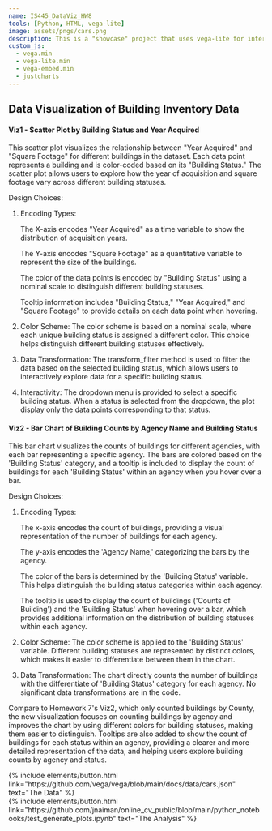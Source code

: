```yaml
---
name: IS445_DataViz_HW8
tools: [Python, HTML, vega-lite]
image: assets/pngs/cars.png
description: This is a "showcase" project that uses vega-lite for interactive viz!
custom_js:
  - vega.min
  - vega-lite.min
  - vega-embed.min
  - justcharts
---
```



## **Data Visualization of Building Inventory Data**

#### Viz1 - Scatter Plot by Building Status and Year Acquired

<vegachart schema-url="{{ site.baseurl }}/assets/json/HW8_chart1.json" style="width: 100%"></vegachart>

This scatter plot visualizes the relationship between "Year Acquired" and "Square Footage" for different buildings in the dataset. Each data point represents a building and is color-coded based on its "Building Status." The scatter plot allows users to explore how the year of acquisition and square footage vary across different building statuses.

Design Choices:
1. Encoding Types:
	
	The X-axis encodes "Year Acquired" as a time variable to show the distribution of acquisition years.

	The Y-axis encodes "Square Footage" as a quantitative variable to represent the size of the buildings.

	The color of the data points is encoded by "Building Status" using a nominal scale to distinguish different building statuses.

	Tooltip information includes "Building Status," "Year Acquired," and "Square Footage" to provide details on each data point when hovering.

2. Color Scheme:
The color scheme is based on a nominal scale, where each unique building status is assigned a different color. This choice helps distinguish different building statuses effectively.

3. Data Transformation:
The transform_filter method is used to filter the data based on the selected building status, which allows users to interactively explore data for a specific building status.

4. Interactivity:
The dropdown menu is provided to select a specific building status. When a status is selected from the dropdown, the plot display only the data points corresponding to that status.


#### Viz2 - Bar Chart of Building Counts by Agency Name and Building Status

<vegachart schema-url="{{ site.baseurl }}/assets/json/HW8_chart2.json" style="width: 100%"></vegachart>

This bar chart visualizes the counts of buildings for different agencies, with each bar representing a specific agency. The bars are colored based on the 'Building Status' category, and a tooltip is included to display the count of buildings for each 'Building Status' within an agency when you hover over a bar.

Design Choices:
1. Encoding Types:

	The x-axis encodes the count of buildings, providing a visual representation of the number of buildings for each agency.
 
	The y-axis encodes the 'Agency Name,' categorizing the bars by the agency. 

	The color of the bars is determined by the 'Building Status' variable. This helps distinguish the building status categories within each agency. 

	The tooltip is used to display the count of buildings ('Counts of Building') and the 'Building Status' when hovering over a bar, which provides additional information on the distribution of building statuses within each agency.

2. Color Scheme:
The color scheme is applied to the 'Building Status' variable. Different building statuses are represented by distinct colors, which makes it easier to differentiate between them in the chart.

3. Data Transformation:
The chart directly counts the number of buildings with the differentiate of 'Building Status' category for each agency. No significant data transformations are in the code.

Compare to Homework 7's Viz2, which only counted buildings by County, the new visualization focuses on counting buildings by agency and improves the chart by using different colors for building statuses, making them easier to distinguish. Tooltips are also added to show the count of buildings for each status within an agency, providing a clearer and more detailed representation of the data, and helping users explore building counts by agency and status.


<!-- these are written in a combo of html and liquid --> 

<div class="left">
{% include elements/button.html link="https://github.com/vega/vega/blob/main/docs/data/cars.json" text="The Data" %}
</div>

<div class="right">
{% include elements/button.html link="https://github.com/jnaiman/online_cv_public/blob/main/python_notebooks/test_generate_plots.ipynb" text="The Analysis" %}
</div>

